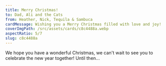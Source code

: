 ```yaml
---
title: Merry Christmas!
to: Dad, Ali and the Cats
from: Heather, Nick, Tequila & Sambuca
cardMessage: Wishing you a Merry Christmas filled with love and joy!
coverImgPath: /src/assets/cards/c8c4488a.webp
aspectRatio: 5/7
slug: c8c4488a
---
```


We hope you have a wonderful Christmas, we can't wait to see you to celebrate the new year together! Until then...
